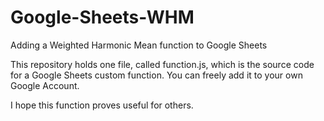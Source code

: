 # Google-Sheets-WHM
Adding a Weighted Harmonic Mean function to Google Sheets

This repository holds one file, called function.js, which is the source code for a Google Sheets custom function. You can freely add it to your own Google Account.

I hope this function proves useful for others.
